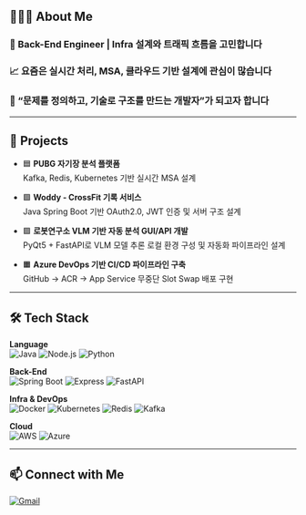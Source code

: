 ## 👨🏻‍💻 About Me

### 🔧 Back-End Engineer | Infra 설계와 트래픽 흐름을 고민합니다
### 📈 요즘은 실시간 처리, MSA, 클라우드 기반 설계에 관심이 많습니다  
### 🎯 “문제를 정의하고, 기술로 구조를 만드는 개발자”가 되고자 합니다

---

## 🧩 Projects
- 🟦 **PUBG 자기장 분석 플랫폼**  
  Kafka, Redis, Kubernetes 기반 실시간 MSA 설계
  
- 🟩 **Woddy - CrossFit 기록 서비스**  
  Java Spring Boot 기반 OAuth2.0, JWT 인증 및 서버 구조 설계

- 🟪 **로봇연구소 VLM 기반 자동 분석 GUI/API 개발**  
  PyQt5 + FastAPI로 VLM 모델 추론 로컬 환경 구성 및 자동화 파이프라인 설계

- 🟧 **Azure DevOps 기반 CI/CD 파이프라인 구축**  
  GitHub → ACR → App Service 무중단 Slot Swap 배포 구현

---

## 🛠️ Tech Stack

**Language**  
![Java](https://img.shields.io/badge/Java-007396?style=flat-square&logo=Java&logoColor=white)
![Node.js](https://img.shields.io/badge/Node.js-339933?style=flat-square&logo=node.js&logoColor=white)
![Python](https://img.shields.io/badge/Python-3776AB?style=flat-square&logo=python&logoColor=white)

**Back-End**  
![Spring Boot](https://img.shields.io/badge/Spring%20Boot-6DB33F?style=flat-square&logo=spring-boot&logoColor=white)
![Express](https://img.shields.io/badge/Express.js-000000?style=flat-square&logo=express&logoColor=white)
![FastAPI](https://img.shields.io/badge/FastAPI-005571?style=flat-square&logo=fastapi)

**Infra & DevOps**  
![Docker](https://img.shields.io/badge/Docker-2496ED?style=flat-square&logo=docker&logoColor=white)
![Kubernetes](https://img.shields.io/badge/Kubernetes-326CE5?style=flat-square&logo=kubernetes&logoColor=white)
![Redis](https://img.shields.io/badge/Redis-DC382D?style=flat-square&logo=redis&logoColor=white)
![Kafka](https://img.shields.io/badge/Kafka-231F20?style=flat-square&logo=apache-kafka)

**Cloud**  
![AWS](https://img.shields.io/badge/AWS-232F3E?style=flat-square&logo=amazon-aws&logoColor=white)
![Azure](https://img.shields.io/badge/Azure-0078D4?style=flat-square&logo=microsoft-azure&logoColor=white)

---

## 📫 Connect with Me

[![Gmail](https://img.shields.io/badge/Gmail-totopark0@gmail.com-red?style=flat-square&logo=gmail&logoColor=white)](mailto:totopark0@gmail.com)

